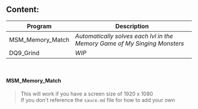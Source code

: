## Content:
| **Program** | **Description** |
| --- | --- |
| MSM_Memory_Match | *Automatically solves each lvl in the Memory Game of My Singing Monsters* |
| DQ9_Grind | *WIP* |
<br />

#### MSM_Memory_Match
> This will work if you have a screen size of 1920 x 1080 <br />
> If you don't reference the `sauce.md` file for how to add your own